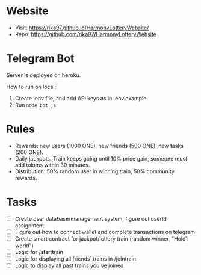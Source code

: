# Website
 - Visit: https://rika97.github.io/HarmonyLotteryWebsite/
 - Repo: https://github.com/rika97/HarmonyLotteryWebsite

# Telegram Bot
Server is deployed on heroku.

How to run on local:
1. Create .env file, and add API keys as in .env.example
2. Run ```node bot.js```

# Rules
 - Rewards: new users (1000 ONE), new friends (500 ONE), new tasks (200 ONE).
 - Daily jackpots. Train keeps going until 10% price gain, someone must add tokens within 30 minutes.
 - Distribution: 50% random user in winning train, 50% community rewards.

# Tasks
- [ ] Create user database/management system, figure out userId assignment
- [ ] Figure out how to connect wallet and complete transactions on telegram
- [ ] Create smart contract for jackpot/lottery train (random winner, "Hold1 world")
- [ ] Logic for /starttrain
- [ ] Logic for displaying all friends' trains in /jointrain
- [ ] Logic to display all past trains you've joined
